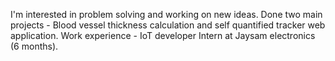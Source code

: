 I'm interested in problem solving and working on new ideas. Done two main projects - Blood vessel thickness calculation and self quantified tracker web application. Work experience - IoT developer Intern at Jaysam electronics (6 months).


<!---
shankarsaravanan357/shankarsaravanan357 is a ✨ special ✨ repository because its `README.md` (this file) appears on your GitHub profile.
You can click the Preview link to take a look at your changes.
--->

